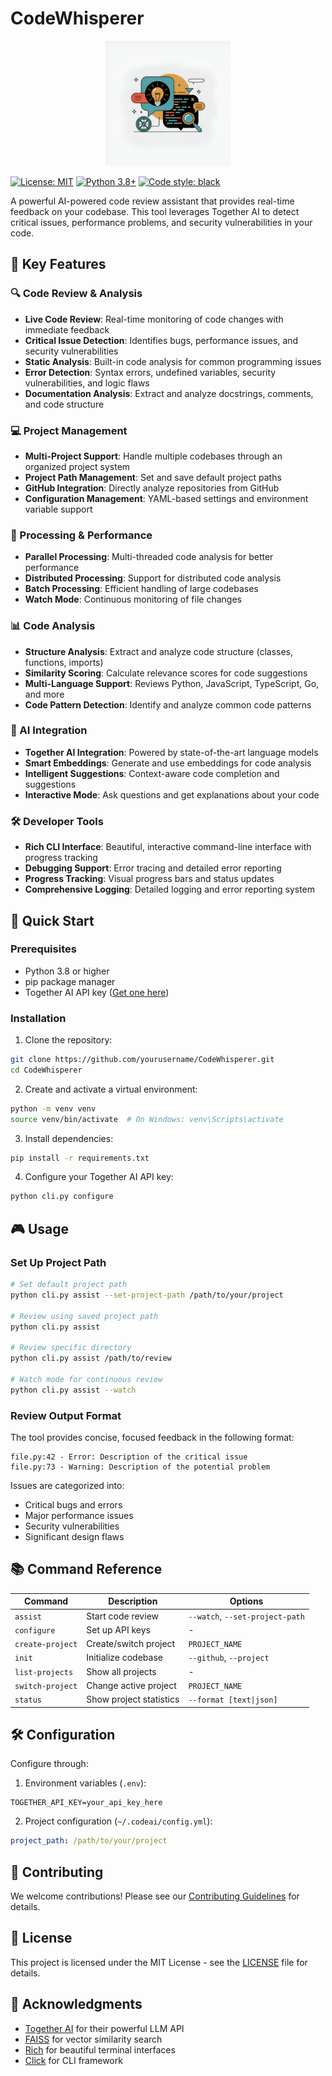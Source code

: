 # CodeWhisperer

<div align="center">
  <img src="logo.jpg" alt="AI Codebase Reviewer Logo" width="200">
</div>

[![License: MIT](https://img.shields.io/badge/License-MIT-yellow.svg)](https://opensource.org/licenses/MIT)
[![Python 3.8+](https://img.shields.io/badge/python-3.8+-blue.svg)](https://www.python.org/downloads/)
[![Code style: black](https://img.shields.io/badge/code%20style-black-000000.svg)](https://github.com/psf/black)

A powerful AI-powered code review assistant that provides real-time feedback on your codebase. This tool leverages Together AI to detect critical issues, performance problems, and security vulnerabilities in your code.

## 🌟 Key Features

### 🔍 Code Review & Analysis
- **Live Code Review**: Real-time monitoring of code changes with immediate feedback
- **Critical Issue Detection**: Identifies bugs, performance issues, and security vulnerabilities
- **Static Analysis**: Built-in code analysis for common programming issues
- **Error Detection**: Syntax errors, undefined variables, security vulnerabilities, and logic flaws
- **Documentation Analysis**: Extract and analyze docstrings, comments, and code structure

### 💻 Project Management
- **Multi-Project Support**: Handle multiple codebases through an organized project system
- **Project Path Management**: Set and save default project paths
- **GitHub Integration**: Directly analyze repositories from GitHub
- **Configuration Management**: YAML-based settings and environment variable support

### 🚀 Processing & Performance
- **Parallel Processing**: Multi-threaded code analysis for better performance
- **Distributed Processing**: Support for distributed code analysis
- **Batch Processing**: Efficient handling of large codebases
- **Watch Mode**: Continuous monitoring of file changes

### 📊 Code Analysis
- **Structure Analysis**: Extract and analyze code structure (classes, functions, imports)
- **Similarity Scoring**: Calculate relevance scores for code suggestions
- **Multi-Language Support**: Reviews Python, JavaScript, TypeScript, Go, and more
- **Code Pattern Detection**: Identify and analyze common code patterns

### 🤖 AI Integration
- **Together AI Integration**: Powered by state-of-the-art language models
- **Smart Embeddings**: Generate and use embeddings for code analysis
- **Intelligent Suggestions**: Context-aware code completion and suggestions
- **Interactive Mode**: Ask questions and get explanations about your code

### 🛠️ Developer Tools
- **Rich CLI Interface**: Beautiful, interactive command-line interface with progress tracking
- **Debugging Support**: Error tracing and detailed error reporting
- **Progress Tracking**: Visual progress bars and status updates
- **Comprehensive Logging**: Detailed logging and error reporting system

## 🚀 Quick Start

### Prerequisites

- Python 3.8 or higher
- pip package manager
- Together AI API key ([Get one here](https://www.together.ai/))

### Installation

1. Clone the repository:
```bash
git clone https://github.com/yourusername/CodeWhisperer.git
cd CodeWhisperer
```

2. Create and activate a virtual environment:
```bash
python -m venv venv
source venv/bin/activate  # On Windows: venv\Scripts\activate
```

3. Install dependencies:
```bash
pip install -r requirements.txt
```

4. Configure your Together AI API key:
```bash
python cli.py configure
```

## 🎮 Usage

### Set Up Project Path

```bash
# Set default project path
python cli.py assist --set-project-path /path/to/your/project

# Review using saved project path
python cli.py assist

# Review specific directory
python cli.py assist /path/to/review

# Watch mode for continuous review
python cli.py assist --watch
```

### Review Output Format

The tool provides concise, focused feedback in the following format:
```
file.py:42 - Error: Description of the critical issue
file.py:73 - Warning: Description of the potential problem
```

Issues are categorized into:
- Critical bugs and errors
- Major performance issues
- Security vulnerabilities
- Significant design flaws

## 📚 Command Reference

| Command | Description | Options |
|---------|-------------|---------|
| `assist` | Start code review | `--watch`, `--set-project-path` |
| `configure` | Set up API keys | - |
| `create-project` | Create/switch project | `PROJECT_NAME` |
| `init` | Initialize codebase | `--github`, `--project` |
| `list-projects` | Show all projects | - |
| `switch-project` | Change active project | `PROJECT_NAME` |
| `status` | Show project statistics | `--format [text\|json]` |

## 🛠️ Configuration

Configure through:

1. Environment variables (`.env`):
```env
TOGETHER_API_KEY=your_api_key_here
```

2. Project configuration (`~/.codeai/config.yml`):
```yaml
project_path: /path/to/your/project
```

## 🤝 Contributing

We welcome contributions! Please see our [Contributing Guidelines](CONTRIBUTING.md) for details.

## 📄 License

This project is licensed under the MIT License - see the [LICENSE](LICENSE) file for details.

## 🙏 Acknowledgments

- [Together AI](https://www.together.ai/) for their powerful LLM API
- [FAISS](https://github.com/facebookresearch/faiss) for vector similarity search
- [Rich](https://github.com/Textualize/rich) for beautiful terminal interfaces
- [Click](https://click.palletsprojects.com/) for CLI framework 
